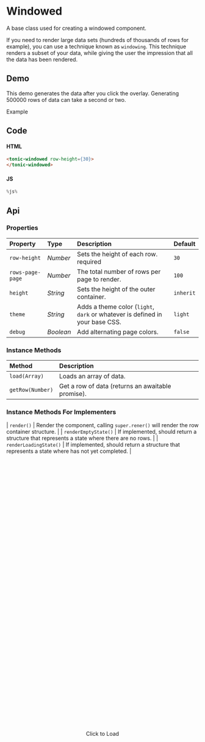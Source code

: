 # Windowed
A base class used for creating a windowed component.

If you need to render large data sets (hundreds of thousands of rows for example), you can use a technique known as `windowing`. This technique renders a subset of your data, while giving the user the impression that all the data
has been rendered.

## Demo

This demo generates the data after you click the overlay. Generating 500000 rows of data can take a second or two.

<style nonce="%nonce%">
  body > main div.example .content.windowed-example {
    max-width: initial;
    padding: 0;
    position: relative;
  }

  tonic-windowed {
    height: 300px;
  }

  tonic-windowed .th {
    background: var(--border);
  }

  tonic-windowed .th,
  tonic-windowed .tr {
    height: 30px;
    display: flex;
    overflow: hidden;
    border-bottom: 1px solid var(--border);
  }

  tonic-windowed .tr:hover {
    background: var(--accent);
    color: white;
    cursor: default;
  }

  tonic-windowed .td {
    white-space: nowrap;
    display: inline-block;
    text-overflow: ellipsis;
    overflow: hidden;
    width: 100px;
    font-family: var(--monospace);
    font-size: 14px;
    height: 30px;
    line-height: 30px;
    flex-basis: 33.3%;
    padding: 0 4px;
  }

  #click-to-load {
    position: absolute;
    display: flex;
    left: 0;
    right: 0;
    background: var(--window);
    z-index: 1;
    top: 0;
    bottom: 0;
    cursor: pointer;
    opacity: 1;
    transition: all 1.5s;
  }

  #click-to-load span {
    margin: auto;
  }

  #click-to-load.hidden {
    opacity: 0;
    z-index: -1;
  }
</style>

<div class="example">
  <div class="header">Example</div>
  <div class="content windowed-example">
    <div id="click-to-load">
      <span>Click to Load</span>
    </div>
    <tonic-windowed row-height='30'>
    </tonic-windowed>
  </div>
</div>

## Code

#### HTML

```html
<tonic-windowed row-height={30}>
</tonic-windowed>
```

#### JS

```js
%js%
```

## Api

### Properties

| Property | Type | Description | Default |
| :--- | :--- | :--- | :--- |
| `row-height` | *Number* | Sets the height of each row. <span class="req">required</span> | `30` |
| `rows-page-page` | *Number* | The total number of rows per page to render. | `100` |
| `height` | *String* | Sets the height of the outer container. | `inherit` |
| `theme` | *String* | Adds a theme color (`light`, `dark` or whatever is defined in your base CSS. | `light` |
| `debug` | *Boolean* | Add alternating page colors. | `false` |

### Instance Methods

| Method | Description |
| :--- | :--- |
| `load(Array)` | Loads an array of data. |
| `getRow(Number)` | Get a row of data (returns an awaitable promise). |

### Instance Methods For Implementers
| `render()` | Render the component, calling `super.rener()` will render the row container structure. |
| `renderEmptyState()` | If implemented, should return a structure that represents a state where there are no rows. |
| `renderLoadingState()` | If implemented, should return a structure that represents a state where has not yet completed. |
